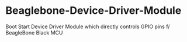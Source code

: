# Beaglebone-Device-Driver-Module
Boot Start Device Driver Module which directly controls GPIO pins f/ BeagleBone Black MCU
